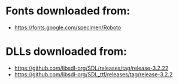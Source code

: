 


# Fonts downloaded from:
- https://fonts.google.com/specimen/Roboto

# DLLs downloaded from:
- https://github.com/libsdl-org/SDL/releases/tag/release-3.2.22
- https://github.com/libsdl-org/SDL_ttf/releases/tag/release-3.2.2

